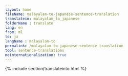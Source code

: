 ```yaml
---
layout: home
fileName: malayalam-to-japanese-sentence-translation
translatein: malayalam_to_japanese
folderName : translate
lang: en
from: ml
to: ja
langName : malayalam-to
permalink: /malayalam-to-japanese-sentence-translation
tool: sentence-translations
nointernationalization: true
---
```

{% include section/translateinto.html %}
